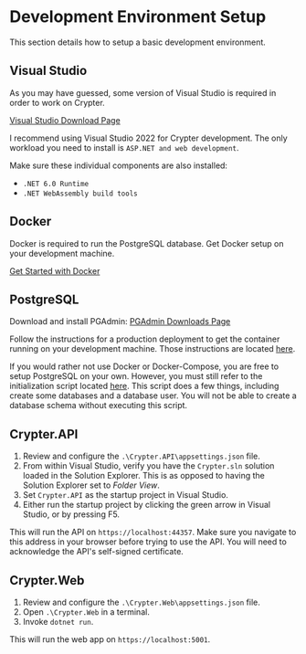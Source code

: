 # Development Environment Setup

This section details how to setup a basic development environment.

## Visual Studio

As you may have guessed, some version of Visual Studio is required in order to work on Crypter.

[Visual Studio Download Page](https://visualstudio.microsoft.com/)

I recommend using Visual Studio 2022 for Crypter development.
The only workload you need to install is `ASP.NET and web development`.

Make sure these individual components are also installed:
* `.NET 6.0 Runtime` 
* `.NET WebAssembly build tools`

## Docker

Docker is required to run the PostgreSQL database. Get Docker setup on your development machine.

[Get Started with Docker](https://www.docker.com/get-started)

## PostgreSQL

Download and install PGAdmin: [PGAdmin Downloads Page](https://www.pgadmin.org/download/)

Follow the instructions for a production deployment to get the container running on your development machine.
Those instructions are located [here](../Production/Deployment/PostgreSQL.md).

If you would rather not use Docker or Docker-Compose, you are free to setup PostgreSQL on your own.
However, you must still refer to the initialization script located [here](../../Containers/PostgreSQL/postgres-init-files/init.sh).
This script does a few things, including create some databases and a database user.
You will not be able to create a database schema without executing this script.

## Crypter.API

1. Review and configure the `.\Crypter.API\appsettings.json` file.
2. From within Visual Studio, verify you have the `Crypter.sln` solution loaded in the Solution Explorer. This is as opposed to having the Solution Explorer set to *Folder View*.
3. Set `Crypter.API` as the startup project in Visual Studio.
4. Either run the startup project by clicking the green arrow in Visual Studio, or by pressing F5.

This will run the API on `https://localhost:44357`.
Make sure you navigate to this address in your browser before trying to use the API.
You will need to acknowledge the API's self-signed certificate.

## Crypter.Web

1. Review and configure the `.\Crypter.Web\appsettings.json` file.
2. Open `.\Crypter.Web` in a terminal.
3. Invoke `dotnet run`.

This will run the web app on `https://localhost:5001`.
